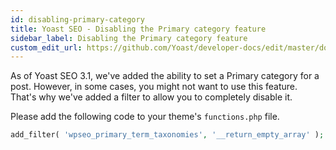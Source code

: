 ```yaml
---
id: disabling-primary-category
title: Yoast SEO - Disabling the Primary category feature
sidebar_label: Disabling the Primary category feature
custom_edit_url: https://github.com/Yoast/developer-docs/edit/master/docs/customization/yoast-seo/disabling-primary-category.md
---
```

As of Yoast SEO 3.1, we've added the ability to set a Primary category for a post. 
However, in some cases, you might not want to use this feature. That's why we've added a filter to allow you to completely disable it.

Please add the following code to your theme's `functions.php` file.

```php
add_filter( 'wpseo_primary_term_taxonomies', '__return_empty_array' );
```
